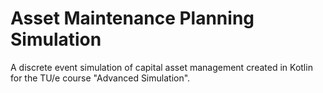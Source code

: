 # Asset Maintenance Planning Simulation
A discrete event simulation of capital asset management created in Kotlin for the TU/e course "Advanced Simulation".
